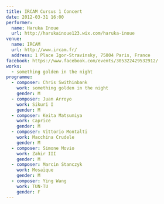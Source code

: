 ```yaml
---
title: IRCAM Cursus 1 Concert
date: 2012-03-31 16:00
performer:
  name: Haruka Inoue
  url: http://harukainoue123.wix.com/haruka-inoue
venue:
  name: IRCAM
  url: http://www.ircam.fr/
  address: 1 Place Igor-Stravinsky, 75004 Paris, France
facebook: https://www.facebook.com/events/305322429532912/
works:
  - something golden in the night
programme:
  - composer: Chris Swithinbank
    work: something golden in the night
    gender: M
  - composer: Juan Arroyo
    work: Sikuri I
    gender: M
  - composer: Keita Matsumiya
    work: Caprice
    gender: M
  - composer: Vittorio Montalti
    work: Macchina Crudele
    gender: M
  - composer: Simone Movio
    work: Zahir III
    gender: M
  - composer: Marcin Stanczyk
    work: Mosaïque
    gender: M
  - composer: Ying Wang
    work: TUN-TU
    gender: F
---
```

